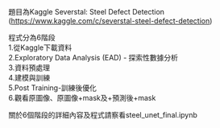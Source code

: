 題目為Kaggle Severstal: Steel Defect Detection (https://www.kaggle.com/c/severstal-steel-defect-detection)

程式分為6階段\
1.從Kaggle下載資料\
2.Exploratory Data Analysis (EAD) - 探索性數據分析\
3.資料預處理\
4.建模與訓練\
5.Post Training-訓練後優化\
6.觀看原圖像、原圖像+mask及+預測後+mask

關於6個階段的詳細內容及程式請察看steel_unet_final.ipynb
